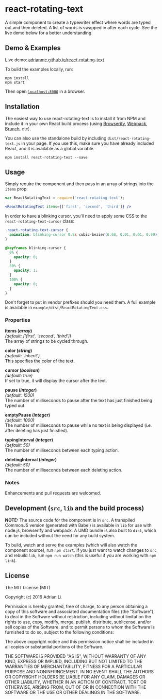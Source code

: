 # react-rotating-text

A simple component to create a typewriter effect where words are typed out and then deleted. A list of words is swapped in after each cycle. See the live demo below for a better understanding.


## Demo & Examples

Live demo: [adrianmc.github.io/react-rotating-text](http://adrianmc.github.io/react-rotating-text/)

To build the examples locally, run:

```
npm install
npm start
```

Then open [`localhost:8000`](http://localhost:8000) in a browser.


## Installation

The easiest way to use react-rotating-text is to install it from NPM and include it in your own React build process (using [Browserify](http://browserify.org), [Webpack](http://webpack.github.io/), [Brunch](http://brunch.io/), etc).

You can also use the standalone build by including `dist/react-rotating-text.js` in your page. If you use this, make sure you have already included React, and it is available as a global variable.

```
npm install react-rotating-text --save
```


## Usage

Simply require the component and then pass in an array of strings into the `items` prop:

```jsx
var ReactRotatingText = require('react-rotating-text');

<ReactRotatingText items={['first', 'second', 'third']} />
```

In order to have a blinking cursor, you'll need to apply some CSS to the `react-rotating-text-cursor` class:

```css
.react-rotating-text-cursor {
  animation: blinking-cursor 0.8s cubic-bezier(0.68, 0.01, 0.01, 0.99) 0s infinite;
}

@keyframes blinking-cursor {
  0% {
    opacity: 0;
  }
  50% {
    opacity: 1;
  }
  100% {
    opacity: 0;
  }
}
```

Don't forget to put in vendor prefixes should you need them. A full example is available in `example/dist/ReactRotatingText.css`.

### Properties

**items (*array*)**  
*(default: ['first', 'second', 'third'])*  
The array of strings to be cycled through.

**color (*string*)**  
*(default: 'inherit')*  
This specifies the color of the text.

**cursor (*boolean*)**  
*(default: true)*  
If set to true, it will display the cursor after the text.

**pause (*integer*)**  
*(default: 1500)*  
The number of milliseconds to pause after the text has just finished being typed out.

**emptyPause (*integer*)**  
*(default: 1000)*  
The number of milliseconds to pause while no text is being displayed (i.e. after deleting has just finished).

**typingInterval (*integer*)**  
*(default: 50)*  
The number of milliseconds between each typing action.

**deletingInterval (*integer*)**  
*(default: 50)*  
The number of milliseconds between each deleting action.

### Notes

Enhancements and pull requests are welcomed.


## Development (`src`, `lib` and the build process)

**NOTE:** The source code for the component is in `src`. A transpiled CommonJS version (generated with Babel) is available in `lib` for use with node.js, browserify and webpack. A UMD bundle is also built to `dist`, which can be included without the need for any build system.

To build, watch and serve the examples (which will also watch the component source), run `npm start`. If you just want to watch changes to `src` and rebuild `lib`, run `npm run watch` (this is useful if you are working with `npm link`).

## License

The MIT License (MIT)

Copyright (c) 2016 Adrian Li.

Permission is hereby granted, free of charge, to any person obtaining a copy
of this software and associated documentation files (the "Software"), to deal
in the Software without restriction, including without limitation the rights
to use, copy, modify, merge, publish, distribute, sublicense, and/or sell
copies of the Software, and to permit persons to whom the Software is
furnished to do so, subject to the following conditions:

The above copyright notice and this permission notice shall be included in all
copies or substantial portions of the Software.

THE SOFTWARE IS PROVIDED "AS IS", WITHOUT WARRANTY OF ANY KIND, EXPRESS OR
IMPLIED, INCLUDING BUT NOT LIMITED TO THE WARRANTIES OF MERCHANTABILITY,
FITNESS FOR A PARTICULAR PURPOSE AND NONINFRINGEMENT. IN NO EVENT SHALL THE
AUTHORS OR COPYRIGHT HOLDERS BE LIABLE FOR ANY CLAIM, DAMAGES OR OTHER
LIABILITY, WHETHER IN AN ACTION OF CONTRACT, TORT OR OTHERWISE, ARISING FROM,
OUT OF OR IN CONNECTION WITH THE SOFTWARE OR THE USE OR OTHER DEALINGS IN THE
SOFTWARE.
